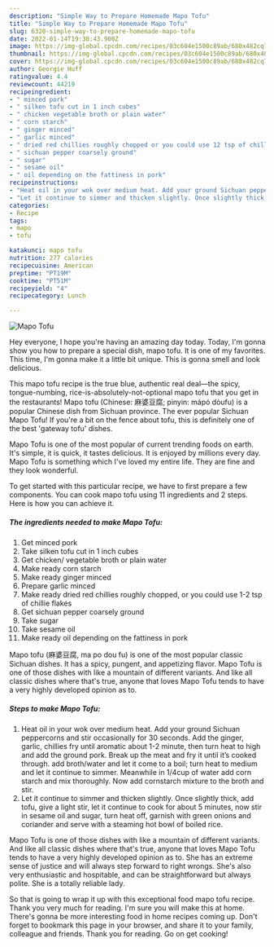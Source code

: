 ```yaml
---
description: "Simple Way to Prepare Homemade Mapo Tofu"
title: "Simple Way to Prepare Homemade Mapo Tofu"
slug: 6320-simple-way-to-prepare-homemade-mapo-tofu
date: 2022-01-14T19:30:43.900Z
image: https://img-global.cpcdn.com/recipes/03c604e1500c89ab/680x482cq70/mapo-tofu-recipe-main-photo.jpg
thumbnail: https://img-global.cpcdn.com/recipes/03c604e1500c89ab/680x482cq70/mapo-tofu-recipe-main-photo.jpg
cover: https://img-global.cpcdn.com/recipes/03c604e1500c89ab/680x482cq70/mapo-tofu-recipe-main-photo.jpg
author: Georgie Huff
ratingvalue: 4.4
reviewcount: 44219
recipeingredient:
- " minced pork"
- " silken tofu cut in 1 inch cubes"
- " chicken vegetable broth or plain water"
- " corn starch"
- " ginger minced"
- " garlic minced"
- " dried red chillies roughly chopped or you could use 12 tsp of chillie flakes"
- " sichuan pepper coarsely ground"
- " sugar"
- " sesame oil"
- " oil depending on the fattiness in pork"
recipeinstructions:
- "Heat oil in your wok over medium heat. Add your ground Sichuan peppercorns and stir occasionally for 30 seconds. Add the ginger, garlic, chillies fry until aromatic about 1-2 minute, then turn heat to high and add the ground pork. Break up the meat and fry it until it’s cooked through. add broth/water and let it come to a boil; turn heat to medium and let it continue to simmer. Meanwhile in 1/4cup of water add corn starch and mix thoroughly. Now add cornstarch mixture to the broth and stir."
- "Let it continue to simmer and thicken slightly. Once slightly thick, add tofu, give a light stir, let it continue to cook for about 5 minutes, now stir in sesame oil and sugar, turn heat off, garnish with green onions and coriander and serve with a steaming hot bowl of boiled rice."
categories:
- Recipe
tags:
- mapo
- tofu

katakunci: mapo tofu 
nutrition: 277 calories
recipecuisine: American
preptime: "PT19M"
cooktime: "PT51M"
recipeyield: "4"
recipecategory: Lunch

---
```



![Mapo Tofu](https://img-global.cpcdn.com/recipes/03c604e1500c89ab/680x482cq70/mapo-tofu-recipe-main-photo.jpg)

Hey everyone, I hope you're having an amazing day today. Today, I'm gonna show you how to prepare a special dish, mapo tofu. It is one of my favorites. This time, I'm gonna make it a little bit unique. This is gonna smell and look delicious.

This mapo tofu recipe is the true blue, authentic real deal—the spicy, tongue-numbing, rice-is-absolutely-not-optional mapo tofu that you get in the restaurants! Mapo tofu (Chinese: 麻婆豆腐; pinyin: mápó dòufu) is a popular Chinese dish from Sichuan province. The ever popular Sichuan Mapo Tofu! If you&#39;re a bit on the fence about tofu, this is definitely one of the best &#39;gateway tofu&#39; dishes.

Mapo Tofu is one of the most popular of current trending foods on earth. It's simple, it is quick, it tastes delicious. It is enjoyed by millions every day. Mapo Tofu is something which I've loved my entire life. They are fine and they look wonderful.


To get started with this particular recipe, we have to first prepare a few components. You can cook mapo tofu using 11 ingredients and 2 steps. Here is how you can achieve it.

<!--inarticleads1-->

##### The ingredients needed to make Mapo Tofu:

1. Get  minced pork
1. Take  silken tofu cut in 1 inch cubes
1. Get  chicken/ vegetable broth or plain water
1. Make ready  corn starch
1. Make ready  ginger minced
1. Prepare  garlic minced
1. Make ready  dried red chillies roughly chopped, or you could use 1-2 tsp of chillie flakes
1. Get  sichuan pepper coarsely ground
1. Take  sugar
1. Take  sesame oil
1. Make ready  oil depending on the fattiness in pork


Mapo tofu (麻婆豆腐, ma po dou fu) is one of the most popular classic Sichuan dishes. It has a spicy, pungent, and appetizing flavor. Mapo Tofu is one of those dishes with like a mountain of different variants. And like all classic dishes where that&#39;s true, anyone that loves Mapo Tofu tends to have a very highly developed opinion as to. 

<!--inarticleads2-->

##### Steps to make Mapo Tofu:

1. Heat oil in your wok over medium heat. Add your ground Sichuan peppercorns and stir occasionally for 30 seconds. Add the ginger, garlic, chillies fry until aromatic about 1-2 minute, then turn heat to high and add the ground pork. Break up the meat and fry it until it’s cooked through. add broth/water and let it come to a boil; turn heat to medium and let it continue to simmer. Meanwhile in 1/4cup of water add corn starch and mix thoroughly. Now add cornstarch mixture to the broth and stir.
1. Let it continue to simmer and thicken slightly. Once slightly thick, add tofu, give a light stir, let it continue to cook for about 5 minutes, now stir in sesame oil and sugar, turn heat off, garnish with green onions and coriander and serve with a steaming hot bowl of boiled rice.


Mapo Tofu is one of those dishes with like a mountain of different variants. And like all classic dishes where that&#39;s true, anyone that loves Mapo Tofu tends to have a very highly developed opinion as to. She has an extreme sense of justice and will always step forward to right wrongs. She&#39;s also very enthusiastic and hospitable, and can be straightforward but always polite. She is a totally reliable lady. 

So that is going to wrap it up with this exceptional food mapo tofu recipe. Thank you very much for reading. I'm sure you will make this at home. There's gonna be more interesting food in home recipes coming up. Don't forget to bookmark this page in your browser, and share it to your family, colleague and friends. Thank you for reading. Go on get cooking!

